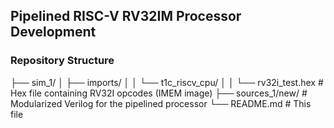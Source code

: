 ## Pipelined RISC-V RV32IM Processor Development

### Repository Structure
├── sim_1/
│   ├── imports/
│   │   └── t1c_riscv_cpu/
│   │       └── rv32i_test.hex    # Hex file containing RV32I opcodes (IMEM image)
├── sources_1/new/                # Modularized Verilog for the pipelined processor
└── README.md                     # This file

